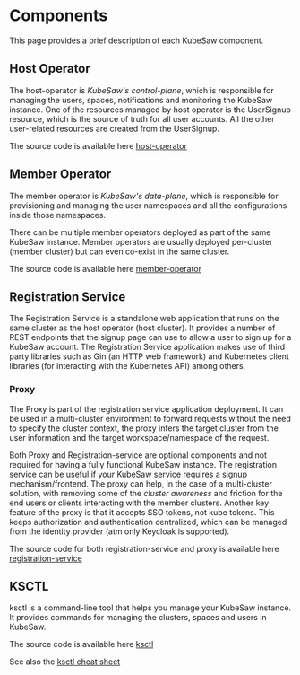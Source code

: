 # Components
This page provides a brief description of each KubeSaw component.

## Host Operator
The host-operator is _KubeSaw's control-plane_, which is responsible for managing the users, spaces, notifications and monitoring the KubeSaw instance.
One of the resources managed by host operator is the UserSignup resource, which is the source of truth for all user accounts. All the other user-related resources are created from the UserSignup.

The source code is available here [host-operator](https://github.com/codeready-toolchain/host-operator)

## Member Operator
The member operator is _KubeSaw's data-plane_, which is responsible for provisioning and managing the user namespaces and all the configurations inside those namespaces.

There can be multiple member operators deployed as part of the same KubeSaw instance. Member operators are usually deployed per-cluster (member cluster) but can even co-exist in the same cluster.

The source code is available here [member-operator](https://github.com/codeready-toolchain/member-operator)

## Registration Service
The Registration Service is a standalone web application that runs on the same cluster as the host operator
(host cluster).
It provides a number of REST endpoints that the signup page can use to allow a user to sign up for a KubeSaw account. 
The Registration Service application makes use of third party libraries such as Gin (an HTTP web framework)
and Kubernetes client libraries (for interacting with the Kubernetes API) among others.

### Proxy
The Proxy is part of the registration service application deployment.
It can be used in a multi-cluster environment to forward requests without the need to specify the cluster context,
the proxy infers the target cluster from the user information and the target workspace/namespace of the request.

Both Proxy and Registration-service are optional components and not required for having a fully functional KubeSaw instance.
The registration service can be useful if your KubeSaw service requires a signup mechanism/frontend.
The proxy can help, in the case of a multi-cluster solution, with removing some of the _cluster awareness_ and friction for the end users or clients interacting with the member clusters. Another key feature of the proxy is that it accepts SSO tokens, not kube tokens. This keeps authorization and authentication centralized, which can be managed from the identity provider (atm only Keycloak is supported).

The source code for both registration-service and proxy is available here [registration-service](https://github.com/codeready-toolchain/registration-service)

## KSCTL
ksctl is a command-line tool that helps you manage your KubeSaw instance. It provides commands for managing the clusters, spaces and users in KubeSaw.

The source code is available here [ksctl](https://github.com/kubesaw/ksctl)

See also the [ksctl cheat sheet](ksctl-cheat-sheet.md)
